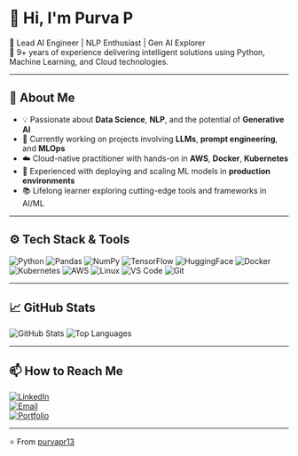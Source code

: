 # 👋 Hi, I'm Purva P

🔬 Lead AI Engineer | NLP Enthusiast | Gen AI Explorer  
🚀 9+ years of experience delivering intelligent solutions using Python, Machine Learning, and Cloud technologies.

---

## 🧠 About Me

- 💡 Passionate about **Data Science**, **NLP**, and the potential of **Generative AI**
- 🔭 Currently working on projects involving **LLMs**, **prompt engineering**, and **MLOps**
- ☁️ Cloud-native practitioner with hands-on in **AWS**, **Docker**, **Kubernetes**
- 🧰 Experienced with deploying and scaling ML models in **production environments**
- 📚 Lifelong learner exploring cutting-edge tools and frameworks in AI/ML

---

## ⚙️ Tech Stack & Tools

![Python](https://img.shields.io/badge/-Python-333333?style=flat&logo=python)
![Pandas](https://img.shields.io/badge/-Pandas-333333?style=flat&logo=pandas)
![NumPy](https://img.shields.io/badge/-NumPy-333333?style=flat&logo=numpy)
![TensorFlow](https://img.shields.io/badge/-TensorFlow-333333?style=flat&logo=tensorflow)
![HuggingFace](https://img.shields.io/badge/-HuggingFace-333333?style=flat&logo=huggingface)
![Docker](https://img.shields.io/badge/-Docker-333333?style=flat&logo=docker)
![Kubernetes](https://img.shields.io/badge/-Kubernetes-333333?style=flat&logo=kubernetes)
![AWS](https://img.shields.io/badge/-AWS-333333?style=flat&logo=amazonaws)
![Linux](https://img.shields.io/badge/-Linux-333333?style=flat&logo=linux)
![VS Code](https://img.shields.io/badge/-VS%20Code-333333?style=flat&logo=visualstudiocode)
![Git](https://img.shields.io/badge/-Git-333333?style=flat&logo=git)

---

## 📈 GitHub Stats

![GitHub Stats](https://github-readme-stats.vercel.app/api?username=yourusername&show_icons=true&theme=dracula)
![Top Languages](https://github-readme-stats.vercel.app/api/top-langs/?username=yourusername&layout=compact&theme=dracula)

---

## 📫 How to Reach Me

[![LinkedIn](https://img.shields.io/badge/-LinkedIn-blue?style=flat&logo=linkedin)](https://www.linkedin.com/in/purvap/)  
[![Email](https://img.shields.io/badge/-Email-red?style=flat&logo=gmail)](mailto:purvapr13@gmail.com)  
[![Portfolio](https://img.shields.io/badge/-Portfolio-black?style=flat&logo=github)](https://purvapr13.github.io)

---

⭐️ From [purvapr13](https://github.com/purvapr13)
